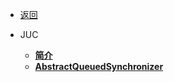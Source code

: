 * [返回](/menu/java)

* JUC
  * [**简介**](/modules/java/juc/index.md)
  * [**AbstractQueuedSynchronizer**](/modules/java/juc/AbstractQueuedSynchronizer.md)


